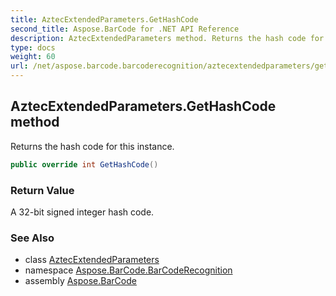 ```yaml
---
title: AztecExtendedParameters.GetHashCode
second_title: Aspose.BarCode for .NET API Reference
description: AztecExtendedParameters method. Returns the hash code for this instance
type: docs
weight: 60
url: /net/aspose.barcode.barcoderecognition/aztecextendedparameters/gethashcode/
---
```

## AztecExtendedParameters.GetHashCode method

Returns the hash code for this instance.

```csharp
public override int GetHashCode()
```

### Return Value

A 32-bit signed integer hash code.

### See Also

* class [AztecExtendedParameters](../)
* namespace [Aspose.BarCode.BarCodeRecognition](../../aztecextendedparameters/)
* assembly [Aspose.BarCode](../../../)



